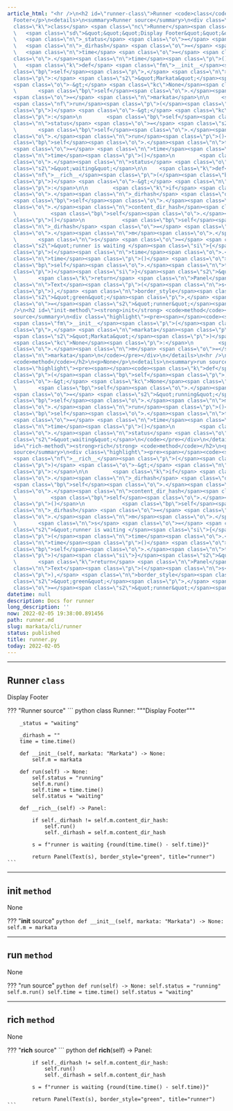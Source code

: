 ```yaml
---
article_html: "<hr />\n<h2 id=\"runner-class\">Runner <code>class</code></h2>\n<p>Display
  Footer</p>\n<details>\n<summary>Runner source</summary>\n<div class=\"highlight\"><pre><span></span><code><span
  class=\"k\">class</span> <span class=\"nc\">Runner</span><span class=\"p\">:</span>\n
  \   <span class=\"sd\">&quot;&quot;&quot;Display Footer&quot;&quot;&quot;</span>\n\n
  \   <span class=\"n\">_status</span> <span class=\"o\">=</span> <span class=\"s2\">&quot;waiting&quot;</span>\n\n
  \   <span class=\"n\">_dirhash</span> <span class=\"o\">=</span> <span class=\"s2\">&quot;&quot;</span>\n
  \   <span class=\"n\">time</span> <span class=\"o\">=</span> <span class=\"n\">time</span><span
  class=\"o\">.</span><span class=\"n\">time</span><span class=\"p\">()</span>\n\n
  \   <span class=\"k\">def</span> <span class=\"fm\">__init__</span><span class=\"p\">(</span><span
  class=\"bp\">self</span><span class=\"p\">,</span> <span class=\"n\">markata</span><span
  class=\"p\">:</span> <span class=\"s2\">&quot;Markata&quot;</span><span class=\"p\">)</span>
  <span class=\"o\">-&gt;</span> <span class=\"kc\">None</span><span class=\"p\">:</span>\n
  \       <span class=\"bp\">self</span><span class=\"o\">.</span><span class=\"n\">m</span>
  <span class=\"o\">=</span> <span class=\"n\">markata</span>\n\n    <span class=\"k\">def</span>
  <span class=\"nf\">run</span><span class=\"p\">(</span><span class=\"bp\">self</span><span
  class=\"p\">)</span> <span class=\"o\">-&gt;</span> <span class=\"kc\">None</span><span
  class=\"p\">:</span>\n        <span class=\"bp\">self</span><span class=\"o\">.</span><span
  class=\"n\">status</span> <span class=\"o\">=</span> <span class=\"s2\">&quot;running&quot;</span>\n
  \       <span class=\"bp\">self</span><span class=\"o\">.</span><span class=\"n\">m</span><span
  class=\"o\">.</span><span class=\"n\">run</span><span class=\"p\">()</span>\n        <span
  class=\"bp\">self</span><span class=\"o\">.</span><span class=\"n\">time</span>
  <span class=\"o\">=</span> <span class=\"n\">time</span><span class=\"o\">.</span><span
  class=\"n\">time</span><span class=\"p\">()</span>\n        <span class=\"bp\">self</span><span
  class=\"o\">.</span><span class=\"n\">status</span> <span class=\"o\">=</span> <span
  class=\"s2\">&quot;waiting&quot;</span>\n\n    <span class=\"k\">def</span> <span
  class=\"nf\">__rich__</span><span class=\"p\">(</span><span class=\"bp\">self</span><span
  class=\"p\">)</span> <span class=\"o\">-&gt;</span> <span class=\"n\">Panel</span><span
  class=\"p\">:</span>\n\n        <span class=\"k\">if</span> <span class=\"bp\">self</span><span
  class=\"o\">.</span><span class=\"n\">_dirhash</span> <span class=\"o\">!=</span>
  <span class=\"bp\">self</span><span class=\"o\">.</span><span class=\"n\">m</span><span
  class=\"o\">.</span><span class=\"n\">content_dir_hash</span><span class=\"p\">:</span>\n
  \           <span class=\"bp\">self</span><span class=\"o\">.</span><span class=\"n\">run</span><span
  class=\"p\">()</span>\n            <span class=\"bp\">self</span><span class=\"o\">.</span><span
  class=\"n\">_dirhash</span> <span class=\"o\">=</span> <span class=\"bp\">self</span><span
  class=\"o\">.</span><span class=\"n\">m</span><span class=\"o\">.</span><span class=\"n\">content_dir_hash</span>\n\n
  \       <span class=\"n\">s</span> <span class=\"o\">=</span> <span class=\"sa\">f</span><span
  class=\"s2\">&quot;runner is waiting </span><span class=\"si\">{</span><span class=\"nb\">round</span><span
  class=\"p\">(</span><span class=\"n\">time</span><span class=\"o\">.</span><span
  class=\"n\">time</span><span class=\"p\">()</span> <span class=\"o\">-</span> <span
  class=\"bp\">self</span><span class=\"o\">.</span><span class=\"n\">time</span><span
  class=\"p\">)</span><span class=\"si\">}</span><span class=\"s2\">&quot;</span>\n\n
  \       <span class=\"k\">return</span> <span class=\"n\">Panel</span><span class=\"p\">(</span><span
  class=\"n\">Text</span><span class=\"p\">(</span><span class=\"n\">s</span><span
  class=\"p\">),</span> <span class=\"n\">border_style</span><span class=\"o\">=</span><span
  class=\"s2\">&quot;green&quot;</span><span class=\"p\">,</span> <span class=\"n\">title</span><span
  class=\"o\">=</span><span class=\"s2\">&quot;runner&quot;</span><span class=\"p\">)</span>\n</code></pre></div>\n</details>\n<hr
  />\n<h2 id=\"init-method\"><strong>init</strong> <code>method</code></h2>\n<p>None</p>\n<details>\n<summary><strong>init</strong>
  source</summary>\n<div class=\"highlight\"><pre><span></span><code><span class=\"k\">def</span>
  <span class=\"fm\">__init__</span><span class=\"p\">(</span><span class=\"bp\">self</span><span
  class=\"p\">,</span> <span class=\"n\">markata</span><span class=\"p\">:</span>
  <span class=\"s2\">&quot;Markata&quot;</span><span class=\"p\">)</span> <span class=\"o\">-&gt;</span>
  <span class=\"kc\">None</span><span class=\"p\">:</span>\n        <span class=\"bp\">self</span><span
  class=\"o\">.</span><span class=\"n\">m</span> <span class=\"o\">=</span> <span
  class=\"n\">markata</span>\n</code></pre></div>\n</details>\n<hr />\n<h2 id=\"run-method\">run
  <code>method</code></h2>\n<p>None</p>\n<details>\n<summary>run source</summary>\n<div
  class=\"highlight\"><pre><span></span><code><span class=\"k\">def</span> <span class=\"nf\">run</span><span
  class=\"p\">(</span><span class=\"bp\">self</span><span class=\"p\">)</span> <span
  class=\"o\">-&gt;</span> <span class=\"kc\">None</span><span class=\"p\">:</span>\n
  \       <span class=\"bp\">self</span><span class=\"o\">.</span><span class=\"n\">status</span>
  <span class=\"o\">=</span> <span class=\"s2\">&quot;running&quot;</span>\n        <span
  class=\"bp\">self</span><span class=\"o\">.</span><span class=\"n\">m</span><span
  class=\"o\">.</span><span class=\"n\">run</span><span class=\"p\">()</span>\n        <span
  class=\"bp\">self</span><span class=\"o\">.</span><span class=\"n\">time</span>
  <span class=\"o\">=</span> <span class=\"n\">time</span><span class=\"o\">.</span><span
  class=\"n\">time</span><span class=\"p\">()</span>\n        <span class=\"bp\">self</span><span
  class=\"o\">.</span><span class=\"n\">status</span> <span class=\"o\">=</span> <span
  class=\"s2\">&quot;waiting&quot;</span>\n</code></pre></div>\n</details>\n<hr />\n<h2
  id=\"rich-method\"><strong>rich</strong> <code>method</code></h2>\n<p>None</p>\n<details>\n<summary><strong>rich</strong>
  source</summary>\n<div class=\"highlight\"><pre><span></span><code><span class=\"k\">def</span>
  <span class=\"nf\">__rich__</span><span class=\"p\">(</span><span class=\"bp\">self</span><span
  class=\"p\">)</span> <span class=\"o\">-&gt;</span> <span class=\"n\">Panel</span><span
  class=\"p\">:</span>\n\n        <span class=\"k\">if</span> <span class=\"bp\">self</span><span
  class=\"o\">.</span><span class=\"n\">_dirhash</span> <span class=\"o\">!=</span>
  <span class=\"bp\">self</span><span class=\"o\">.</span><span class=\"n\">m</span><span
  class=\"o\">.</span><span class=\"n\">content_dir_hash</span><span class=\"p\">:</span>\n
  \           <span class=\"bp\">self</span><span class=\"o\">.</span><span class=\"n\">run</span><span
  class=\"p\">()</span>\n            <span class=\"bp\">self</span><span class=\"o\">.</span><span
  class=\"n\">_dirhash</span> <span class=\"o\">=</span> <span class=\"bp\">self</span><span
  class=\"o\">.</span><span class=\"n\">m</span><span class=\"o\">.</span><span class=\"n\">content_dir_hash</span>\n\n
  \       <span class=\"n\">s</span> <span class=\"o\">=</span> <span class=\"sa\">f</span><span
  class=\"s2\">&quot;runner is waiting </span><span class=\"si\">{</span><span class=\"nb\">round</span><span
  class=\"p\">(</span><span class=\"n\">time</span><span class=\"o\">.</span><span
  class=\"n\">time</span><span class=\"p\">()</span> <span class=\"o\">-</span> <span
  class=\"bp\">self</span><span class=\"o\">.</span><span class=\"n\">time</span><span
  class=\"p\">)</span><span class=\"si\">}</span><span class=\"s2\">&quot;</span>\n\n
  \       <span class=\"k\">return</span> <span class=\"n\">Panel</span><span class=\"p\">(</span><span
  class=\"n\">Text</span><span class=\"p\">(</span><span class=\"n\">s</span><span
  class=\"p\">),</span> <span class=\"n\">border_style</span><span class=\"o\">=</span><span
  class=\"s2\">&quot;green&quot;</span><span class=\"p\">,</span> <span class=\"n\">title</span><span
  class=\"o\">=</span><span class=\"s2\">&quot;runner&quot;</span><span class=\"p\">)</span>\n</code></pre></div>\n</details>"
datetime: null
description: Docs for runner
long_description: ''
now: 2022-02-05 19:38:00.891456
path: runner.md
slug: markata/cli/runner
status: published
title: runner.py
today: 2022-02-05
---
```


---

## Runner `class`

Display Footer

??? "Runner source"
    ``` python
    class Runner:
        """Display Footer"""

        _status = "waiting"

        _dirhash = ""
        time = time.time()

        def __init__(self, markata: "Markata") -> None:
            self.m = markata

        def run(self) -> None:
            self.status = "running"
            self.m.run()
            self.time = time.time()
            self.status = "waiting"

        def __rich__(self) -> Panel:

            if self._dirhash != self.m.content_dir_hash:
                self.run()
                self._dirhash = self.m.content_dir_hash

            s = f"runner is waiting {round(time.time() - self.time)}"

            return Panel(Text(s), border_style="green", title="runner")
    ```


---

## __init__ `method`

None

??? "__init__ source"
    ``` python
    def __init__(self, markata: "Markata") -> None:
            self.m = markata
    ```


---

## run `method`

None

??? "run source"
    ``` python
    def run(self) -> None:
            self.status = "running"
            self.m.run()
            self.time = time.time()
            self.status = "waiting"
    ```


---

## __rich__ `method`

None

??? "__rich__ source"
    ``` python
    def __rich__(self) -> Panel:

            if self._dirhash != self.m.content_dir_hash:
                self.run()
                self._dirhash = self.m.content_dir_hash

            s = f"runner is waiting {round(time.time() - self.time)}"

            return Panel(Text(s), border_style="green", title="runner")
    ```